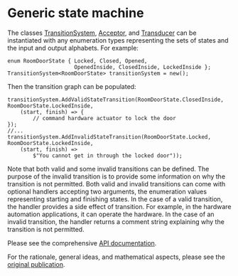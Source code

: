 # Generic state machine

The classes [TransitionSystem](https://SAKryukov.GitHub.io/generic-state-machine#heading-class-transitionsystem),
[Acceptor](https://SAKryukov.GitHub.io/generic-state-machine#heading-class-acceptor),
and [Transducer](https://SAKryukov.GitHub.io/generic-state-machine#heading-class-transducer)
can be instantiated with any enumeration types representing the sets of states and the input and output alphabets. For example:

~~~
enum RoomDoorState { Locked, Closed, Opened,
                     OpenedInside, ClosedInside, LockedInside };
TransitionSystem<RoomDoorState> transitionSystem = new();
~~~

Then the transition graph can be populated:

~~~
transitionSystem.AddValidStateTransition(RoomDoorState.ClosedInside, RoomDoorState.LockedInside,
    (start, finish) => {
        // command hardware actuator to lock the door
});
//...
transitionSystem.AddInvalidStateTransition(RoomDoorState.Locked, RoomDoorState.LockedInside,
    (start, finish) =>
        $"You cannot get in through the locked door"));
~~~

Note that both valid and some invalid transitions can be defined. The purpose of the invalid transition is to provide some information on why the transition is not permitted.
Both valid and invalid transitions can come with optional handlers accepting two arguments, the enumeration values representing starting and finishing states. In the case of a valid transition, the handler provides a side effect of transition.
For example, in the hardware automation applications, it can operate the hardware. In the case of an invalid transition, the handler returns a comment string explaining why the transition is not permitted.

Please see the comprehensive [API documentation](https://SAKryukov.GitHub.io/generic-state-machine).

For the rationale, general ideas, and mathematical aspects, please see the
[original publication](https://sakryukov.github.io/publications/2024-12-29.Enumeration-Based-Generic-State-Machine.html).

